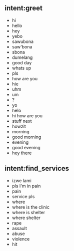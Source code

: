 ## intent:greet
- hi
- hello
- hey
- yebo
- sawubona
- saw'bona
- sbona
- dumelang
- good day
- whats up
- pls
- how are you
- hie
- uhm
- um
- ?
- yo
- helo
- hi how are you
- stuff next
- howzit
- morning
- good morning
- evening
- good evening
- hey there

## intent:find_services
- izwe lami
- pls I'm in pain
- pain
- service pls
- where
- where is the clinic
- where is shelter
- where shelter
- rape
- assault
- abuse
- violence
- hit